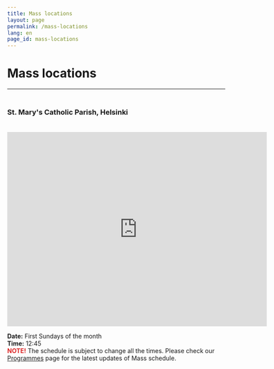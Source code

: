 ```yaml
---
title: Mass locations
layout: page
permalink: /mass-locations
lang: en
page_id: mass-locations
---
```


# Mass locations

---

<h3 style="padding-top: 1.25rem;">St. Mary's Catholic Parish, Helsinki</h3>

<iframe src="https://www.google.com/maps/embed?pb=!1m18!1m12!1m3!1d458.71386727949596!2d24.900370748655927!3d60.191657403450876!2m3!1f0!2f0!3f0!3m2!1i1024!2i768!4f13.1!3m3!1m2!1s0x46920a1e63b81bb7%3A0x38a93a6492e62ab7!2sSt.%20Mary%20Catholic%20Parish!5e0!3m2!1sen!2sfi!4v1757174435367!5m2!1sen!2sfi" width="600" height="450" style="border:0; padding-top: 1.25rem;" allowfullscreen="" loading="lazy" referrerpolicy="no-referrer-when-downgrade"></iframe>

**Date:** First Sundays of the month\
**Time:** 12:45\
**<span style="color: #dc2626;">NOTE!</span>** The schedule is subject to change all the times. Please check our [Programmes](/programmes) page for the latest updates of Mass schedule.
